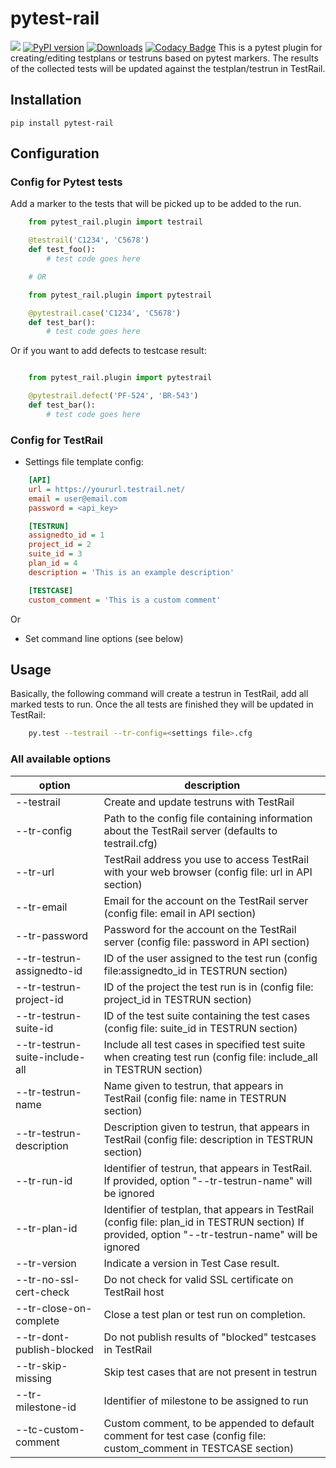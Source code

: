 pytest-rail
===============

![](https://github.com/anukchat/pytest-rail/workflows/master/badge.svg)
[![PyPI version](https://badge.fury.io/py/pytest-rail.svg)](https://badge.fury.io/py/pytest-rail)
[![Downloads](https://pepy.tech/badge/pytest-rail)](https://pepy.tech/project/pytest-rail)
[![Codacy Badge](https://app.codacy.com/project/badge/Grade/7126cc50696a4493b5827f18bf138ce2)](https://www.codacy.com/gh/anukchat/pytest-rail/dashboard?utm_source=github.com&amp;utm_medium=referral&amp;utm_content=anukchat/pytest-rail&amp;utm_campaign=Badge_Grade)
This is a pytest plugin for creating/editing testplans or testruns based on pytest markers.
The results of the collected tests will be updated against the testplan/testrun in TestRail.

Installation
------------

    pip install pytest-rail

Configuration
-------------

### Config for Pytest tests

Add a marker to the tests that will be picked up to be added to the run.

```python
    from pytest_rail.plugin import testrail

    @testrail('C1234', 'C5678')
    def test_foo():
        # test code goes here

    # OR	

    from pytest_rail.plugin import pytestrail

    @pytestrail.case('C1234', 'C5678')
    def test_bar():
        # test code goes here
```

Or if you want to add defects to testcase result:

```python

    from pytest_rail.plugin import pytestrail

    @pytestrail.defect('PF-524', 'BR-543')
    def test_bar():
        # test code goes here
```

### Config for TestRail

* Settings file template config:

```ini
    [API]
    url = https://yoururl.testrail.net/
    email = user@email.com
    password = <api_key>

    [TESTRUN]
    assignedto_id = 1
    project_id = 2
    suite_id = 3
    plan_id = 4
    description = 'This is an example description'

    [TESTCASE]
    custom_comment = 'This is a custom comment'
```

Or

* Set command line options (see below)

Usage
-----

Basically, the following command will create a testrun in TestRail, add all marked tests to run.
Once the all tests are finished they will be updated in TestRail:

```bash
    py.test --testrail --tr-config=<settings file>.cfg
```

### All available options

| option                         | description                                                                                                                                        |
| -------------------------------|----------------------------------------------------------------------------------------------------------------------------------------------------|
| --testrail                     | Create and update testruns with TestRail                                                                                                           |
| --tr-config                    | Path to the config file containing information about the TestRail server (defaults to testrail.cfg)                                                |
| --tr-url                       | TestRail address you use to access TestRail with your web browser (config file: url in API section)                                                |
| --tr-email                     | Email for the account on the TestRail server (config file: email in API section)                                                                   |
| --tr-password                  | Password for the account on the TestRail server (config file: password in API section)                                                             |
| --tr-testrun-assignedto-id     | ID of the user assigned to the test run (config file:assignedto_id in TESTRUN section)                                                             |
| --tr-testrun-project-id        | ID of the project the test run is in (config file: project_id in TESTRUN section)                                                                  |
| --tr-testrun-suite-id          | ID of the test suite containing the test cases (config file: suite_id in TESTRUN section)                                                          |
| --tr-testrun-suite-include-all | Include all test cases in specified test suite when creating test run (config file: include_all in TESTRUN section)                                |
| --tr-testrun-name              | Name given to testrun, that appears in TestRail (config file: name in TESTRUN section)                                                             |
| --tr-testrun-description       | Description given to testrun, that appears in TestRail (config file: description in TESTRUN section)                                               |
| --tr-run-id                    | Identifier of testrun, that appears in TestRail. If provided, option "--tr-testrun-name" will be ignored                                           |
| --tr-plan-id                   | Identifier of testplan, that appears in TestRail (config file: plan_id in TESTRUN section) If provided, option "--tr-testrun-name" will be ignored |
| --tr-version                   | Indicate a version in Test Case result.                                                                                                            |
| --tr-no-ssl-cert-check         | Do not check for valid SSL certificate on TestRail host                                                                                            |
| --tr-close-on-complete         | Close a test plan or test run on completion.                                                                                                       |
| --tr-dont-publish-blocked      | Do not publish results of "blocked" testcases in TestRail                                                                                          |
| --tr-skip-missing              | Skip test cases that are not present in testrun                                                                                                    |
| --tr-milestone-id              | Identifier of milestone to be assigned to run                                                                                                      |
| --tc-custom-comment            | Custom comment, to be appended to default comment for test case (config file: custom_comment in TESTCASE section)                                  |
